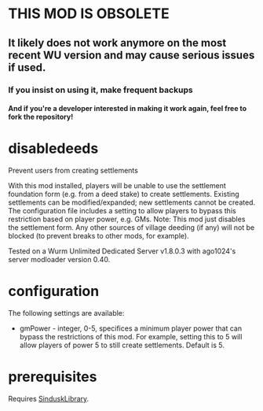 <h1>THIS MOD IS OBSOLETE</h1>
<h2>It likely does not work anymore on the most recent WU version and may cause serious issues if used.</h2>
<h3>If you insist on using it, <b>make frequent backups</b></h3>
<h4>And if you're a developer interested in making it work again, feel free to fork the repository!</h4>

# disabledeeds
Prevent users from creating settlements

With this mod installed, players will be unable to use the settlement foundation form (e.g. from a deed stake) to create settlements. Existing settlements can be modified/expanded; new settlements cannot be created. The configuration file includes a setting to allow players to bypass this restriction based on player power, e.g. GMs. Note: This mod just disables the settlement form. Any other sources of village deeding (if any) will not be blocked (to prevent breaks to other mods, for example).

Tested on a Wurm Unlimited Dedicated Server v1.8.0.3 with ago1024's server modloader version 0.40.

# configuration
The following settings are available:

* gmPower - integer, 0-5, specifices a minimum player power that can bypass the restrictions of this mod. For example, setting this to 5 will allow players of power 5 to still create settlements. Default is 5.

# prerequisites
Requires [SinduskLibrary](https://github.com/Sindusk/sindusklibrary/releases).
